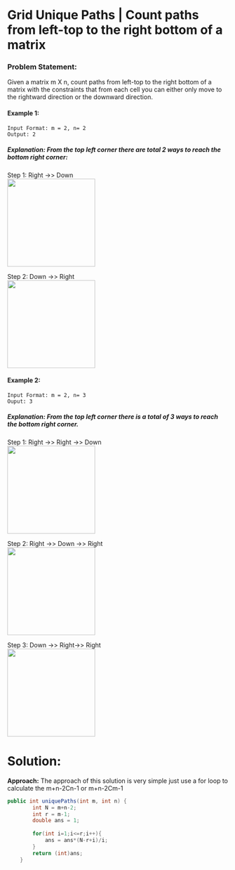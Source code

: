 # Grid Unique Paths | Count paths from left-top to the right bottom of a matrix

### Problem Statement:
Given a matrix m X n, count paths from left-top to the right bottom of a matrix with the constraints that from each cell you can either only move to the rightward direction or the downward direction.

#### Example 1:
```
Input Format: m = 2, n= 2
Output: 2
```
##### Explanation: From the top left corner there are total 2 ways to reach the bottom right corner:

Step 1: Right ->> Down
<br>
<img src="https://user-images.githubusercontent.com/63412921/173491013-b3980a5f-b4d4-484b-803c-5e44e4d434a1.png" width="200"/>

Step 2: Down ->> Right
<br>
<img src="https://user-images.githubusercontent.com/63412921/173491030-97a2500d-a8fd-4eef-a681-af82709fe313.png" width="200"/>

#### Example 2:
```
Input Format: m = 2, n= 3 
Ouput: 3
```
##### Explanation:  From the top left corner there is a total of 3 ways to reach the bottom right corner.

Step 1: Right ->> Right ->> Down
<br>
<img src="https://user-images.githubusercontent.com/63412921/173491050-b698e9eb-2040-4550-857b-7b088f652d03.png" width="200"/>

Step 2: Right ->> Down ->> Right
<br>
<img src="https://user-images.githubusercontent.com/63412921/173491066-caad929e-c276-4cff-a403-cefdfad0ca78.png" width="200"/>

Step 3: Down ->> Right->> Right
<br>
<img src="https://user-images.githubusercontent.com/63412921/173491081-a2508703-20fa-4ec4-9089-82e382335442.png" width="200"/>

# Solution:
**Approach:** The approach of this solution is very simple just use a for loop to calculate the m+n-2Cn-1  or m+n-2Cm-1

```java
public int uniquePaths(int m, int n) {
        int N = m+n-2;
        int r = m-1;
        double ans = 1;
        
        for(int i=1;i<=r;i++){
            ans = ans*(N-r+i)/i;
        }
        return (int)ans;
    }
```
